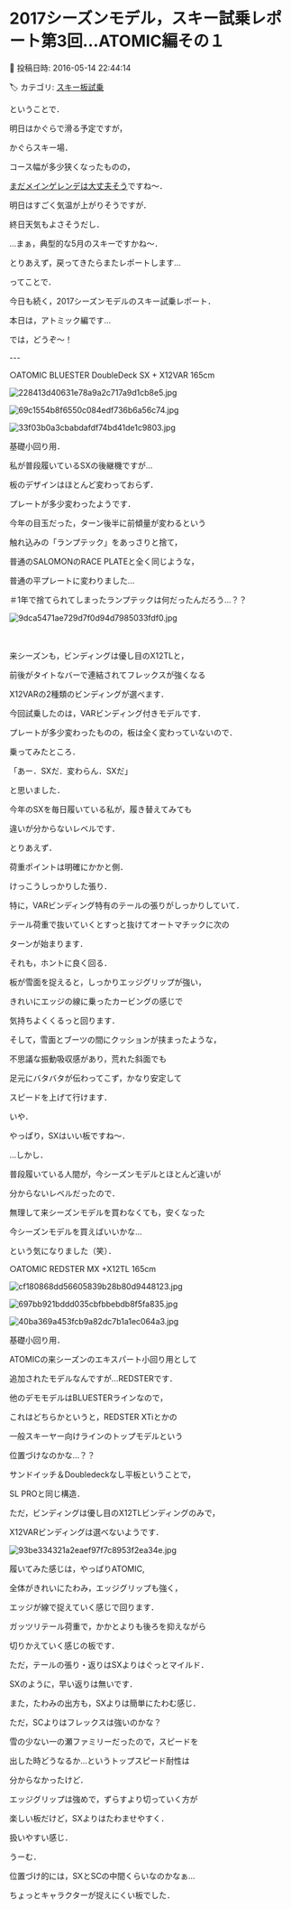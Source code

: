 # 2017シーズンモデル，スキー試乗レポート第3回…ATOMIC編その１

📅 投稿日時: 2016-05-14 22:44:14

🏷️ カテゴリ: [スキー板試乗](c0bd8048615710cee890e403a36cc9a2b.md)

ということで．


明日はかぐらで滑る予定ですが，


かぐらスキー場．


コース幅が多少狭くなったものの，


[まだメインゲレンデは大丈夫そう](https://www.facebook.com/snowkagura/photos/a.307362099391117.1073741825.241102069350454/878036362323685/?type=3&theater)ですね～．





明日はすごく気温が上がりそうですが．


終日天気もよさそうだし．


…まぁ，典型的な5月のスキーですかね～．


とりあえず，戻ってきたらまたレポートします…





ってことで．


今日も続く，2017シーズンモデルのスキー試乗レポート．


本日は，アトミック編です…





では，どうぞ～！





---[]()








○ATOMIC BLUESTER DoubleDeck SX + X12VAR 165cm







![228413d40631e78a9a2c717a9d1cb8e5.jpg](images/228413d40631e78a9a2c717a9d1cb8e5.jpg)









![69c1554b8f6550c084edf736b6a56c74.jpg](images/69c1554b8f6550c084edf736b6a56c74.jpg)









![33f03b0a3cbabdafdf74bd41de1c9803.jpg](images/33f03b0a3cbabdafdf74bd41de1c9803.jpg)







基礎小回り用．





私が普段履いているSXの後継機ですが…


板のデザインはほとんど変わっておらず．


プレートが多少変わったようです．


今年の目玉だった，ターン後半に前傾量が変わるという


触れ込みの「ランプテック」をあっさりと捨て，


普通のSALOMONのRACE PLATEと全く同じような，


普通の平プレートに変わりました…


＃1年で捨てられてしまったランプテックは何だったんだろう…？？




![9dca5471ae729d7f0d94d7985033fdf0.jpg](images/9dca5471ae729d7f0d94d7985033fdf0.jpg)

　


来シーズンも，ビンディングは優し目のX12TLと，


前後がタイトなバーで連結されてフレックスが強くなる


X12VARの2種類のビンディングが選べます．


今回試乗したのは，VARビンディング付きモデルです．





プレートが多少変わったものの，板は全く変わっていないので．


乗ってみたところ．


「あー．SXだ．変わらん．SXだ」


と思いました．


今年のSXを毎日履いている私が，履き替えてみても


違いが分からないレベルです．





とりあえず．


荷重ポイントは明確にかかと側．


けっこうしっかりした張り．


特に，VARビンディング特有のテールの張りがしっかりしていて．


テール荷重で抜いていくとすっと抜けてオートマチックに次の


ターンが始まります．


それも，ホントに良く回る．


板が雪面を捉えると，しっかりエッジグリップが強い，


きれいにエッジの線に乗ったカービングの感じで


気持ちよくくるっと回ります．





そして，雪面とブーツの間にクッションが挟まったような，


不思議な振動吸収感があり，荒れた斜面でも


足元にバタバタが伝わってこず，かなり安定して


スピードを上げて行けます．


いや．


やっぱり，SXはいい板ですね～．





…しかし．


普段履いている人間が，今シーズンモデルとほとんど違いが


分からないレベルだったので．


無理して来シーズンモデルを買わなくても，安くなった


今シーズンモデルを買えばいいかな…


という気になりました（笑）．[]()





○ATOMIC REDSTER MX +X12TL 165cm







![cf180868dd56605839b28b80d9448123.jpg](images/cf180868dd56605839b28b80d9448123.jpg)









![697bb921bddd035cbfbbebdb8f5fa835.jpg](images/697bb921bddd035cbfbbebdb8f5fa835.jpg)









![40ba369a453fcb9a82dc7b1a1ec064a3.jpg](images/40ba369a453fcb9a82dc7b1a1ec064a3.jpg)







基礎小回り用．





ATOMICの来シーズンのエキスパート小回り用として


追加されたモデルなんですが…REDSTERです．


他のデモモデルはBLUESTERラインなので，


これはどちらかというと，REDSTER XTiとかの


一般スキーヤー向けラインのトップモデルという


位置づけなのかな…？？





サンドイッチ＆Doubledeckなし平板ということで，


SL PROと同じ構造．


ただ，ビンディングは優し目のX12TLビンディングのみで，


X12VARビンディングは選べないようです．




![93be334321a2eaef97f7c8953f2ea34e.jpg](images/93be334321a2eaef97f7c8953f2ea34e.jpg)







履いてみた感じは，やっぱりATOMIC,


全体がきれいにたわみ，エッジグリップも強く，


エッジが線で捉えていく感じで回ります．


ガッツリテール荷重で，かかとよりも後ろを抑えながら


切りかえていく感じの板です．


ただ，テールの張り・返りはSXよりはぐっとマイルド．


SXのように，早い返りは無いです．


また，たわみの出方も，SXよりは簡単にたわむ感じ．


ただ，SCよりはフレックスは強いのかな？





雪の少ない一の瀬ファミリーだったので，スピードを


出した時どうなるか…というトップスピード耐性は


分からなかったけど．


エッジグリップは強めで，ずらすより切っていく方が


楽しい板だけど，SXよりはたわませやすく．


扱いやすい感じ．


うーむ．


位置づけ的には，SXとSCの中間くらいなのかなぁ…





ちょっとキャラクターが捉えにくい板でした．
